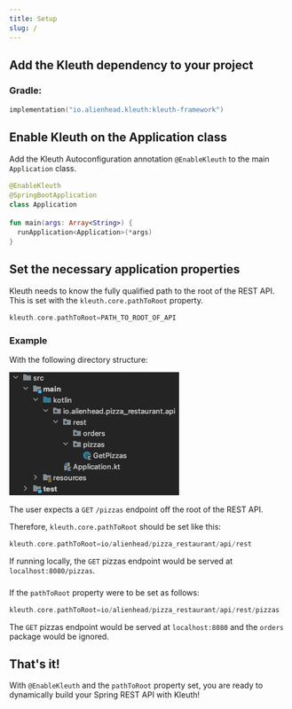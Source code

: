 ```yaml
---
title: Setup
slug: /
---
```


## Add the Kleuth dependency to your project

### Gradle:

```kotlin title="build.gradle.kts"
implementation("io.alienhead.kleuth:kleuth-framework")
```

## Enable Kleuth on the Application class

Add the Kleuth Autoconfiguration annotation `@EnableKleuth` to the main `Application` class.

```kotlin title="Application.kt"
@EnableKleuth
@SpringBootApplication
class Application

fun main(args: Array<String>) {
  runApplication<Application>(*args)
}
```

## Set the necessary application properties

Kleuth needs to know the fully qualified path to the root of the REST API.
This is set with the `kleuth.core.pathToRoot` property.

```kotlin title="application.properties"
kleuth.core.pathToRoot=PATH_TO_ROOT_OF_API
```

### Example

With the following directory structure:

![Kleuth Structure](../assets/basic_structure.png)

The user expects a `GET` `/pizzas` endpoint off the root of the REST API.

Therefore, `kleuth.core.pathToRoot` should be set like this:
```kotlin title="application.properties"
kleuth.core.pathToRoot=io/alienhead/pizza_restaurant/api/rest
```
If running locally, the `GET` pizzas endpoint would be served at `localhost:8080/pizzas`.

### 

If the `pathToRoot` property were to be set as follows:
```kotlin title="application.properties"
kleuth.core.pathToRoot=io/alienhead/pizza_restaurant/api/rest/pizzas
```

The `GET` pizzas endpoint would be served at `localhost:8080` and the `orders` package would be ignored.

## That's it!

With `@EnableKleuth` and the `pathToRoot` property set, you are ready to dynamically build your Spring REST API with Kleuth!
